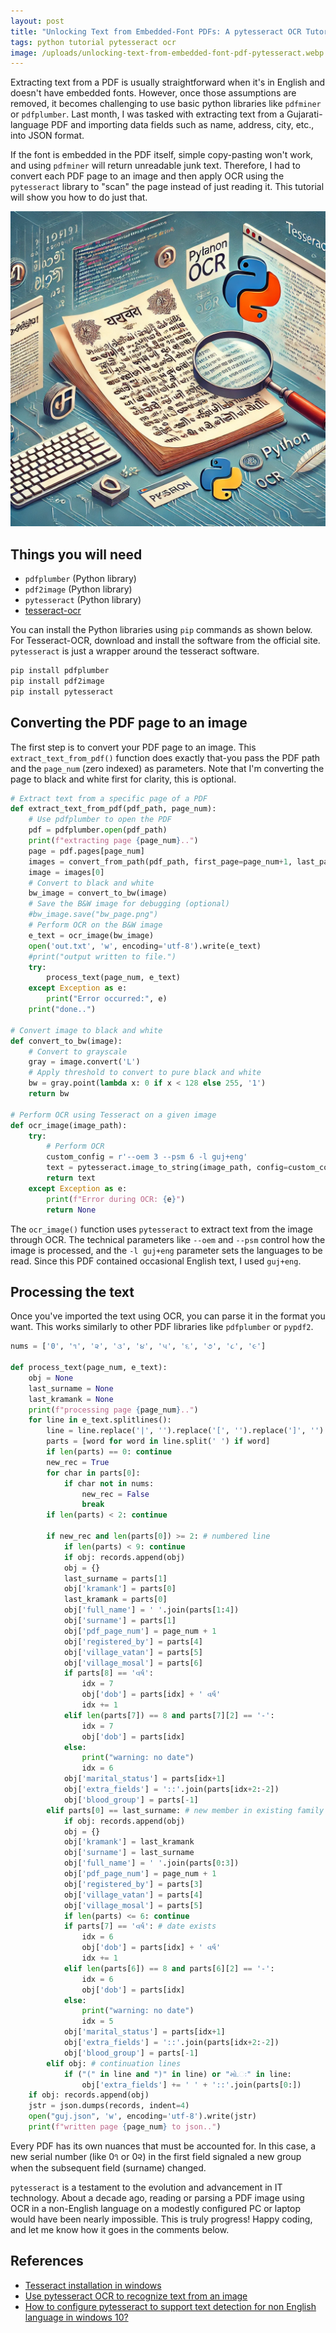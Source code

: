 ```yaml
---
layout: post
title: "Unlocking Text from Embedded-Font PDFs: A pytesseract OCR Tutorial"
tags: python tutorial pytesseract ocr
image: /uploads/unlocking-text-from-embedded-font-pdf-pytesseract.webp
---
```

Extracting text from a PDF is usually straightforward when it's in English and doesn't have embedded fonts. However, once those assumptions are removed, it becomes challenging to use basic python libraries like `pdfminer` or `pdfplumber`. Last month, I was tasked with extracting text from a Gujarati-language PDF and importing data fields such as name, address, city, etc., into JSON format.

If the font is embedded in the PDF itself, simple copy-pasting won't work, and using `pdfminer` will return unreadable junk text. Therefore, I had to convert each PDF page to an image and then apply OCR using the `pytesseract` library to "scan" the page instead of just reading it. This tutorial will show you how to do just that.

![unlocking-text-from-embedded-font-pdf-pytesseract](/uploads/unlocking-text-from-embedded-font-pdf-pytesseract.webp)

## Things you will need

- `pdfplumber` (Python library)
- `pdf2image` (Python library)
- `pytesseract` (Python library)
- [tesseract-ocr](https://tesseract-ocr.github.io/tessdoc/Downloads.html)

You can install the Python libraries using `pip` commands as shown below. For Tesseract-OCR, download and install the software from the official site. `pytesseract` is just a wrapper around the tesseract software.

```bash
pip install pdfplumber
pip install pdf2image
pip install pytesseract
```

## Converting the PDF page to an image

The first step is to convert your PDF page to an image. This `extract_text_from_pdf()` function does exactly that-you pass the PDF path and the `page_num` (zero indexed) as parameters. Note that I'm converting the page to black and white first for clarity, this is optional.

```python
# Extract text from a specific page of a PDF
def extract_text_from_pdf(pdf_path, page_num):
    # Use pdfplumber to open the PDF
    pdf = pdfplumber.open(pdf_path)
	print(f"extracting page {page_num}..")
	page = pdf.pages[page_num]
	images = convert_from_path(pdf_path, first_page=page_num+1, last_page=page_num+1)
	image = images[0]
	# Convert to black and white
	bw_image = convert_to_bw(image)
	# Save the B&W image for debugging (optional)
	#bw_image.save("bw_page.png")
	# Perform OCR on the B&W image
	e_text = ocr_image(bw_image)
	open('out.txt', 'w', encoding='utf-8').write(e_text)
	#print("output written to file.")
	try:
		process_text(page_num, e_text)
    except Exception as e:
        print("Error occurred:", e)
	print("done..")
	
# Convert image to black and white
def convert_to_bw(image):
    # Convert to grayscale
    gray = image.convert('L')
    # Apply threshold to convert to pure black and white
    bw = gray.point(lambda x: 0 if x < 128 else 255, '1')
    return bw
	
# Perform OCR using Tesseract on a given image
def ocr_image(image_path):
    try:
        # Perform OCR
        custom_config = r'--oem 3 --psm 6 -l guj+eng'
        text = pytesseract.image_to_string(image_path, config=custom_config)  # --psm 6 treats the image as a block of text
        return text
    except Exception as e:
        print(f"Error during OCR: {e}")
        return None

```

The `ocr_image()` function uses `pytesseract` to extract text from the image through OCR. The technical parameters like `--oem` and `--psm` control how the image is processed, and the `-l guj+eng` parameter sets the languages to be read. Since this PDF contained occasional English text, I used `guj+eng`.

## Processing the text

Once you've imported the text using OCR, you can parse it in the format you want. This works similarly to other PDF libraries like `pdfplumber` or `pypdf2`.

```python
nums = ['0', '૧', '૨', '૩', '૪', '૫', '૬', '૭', '૮', '૯']

def process_text(page_num, e_text):
    obj = None
    last_surname = None
    last_kramank = None
    print(f"processing page {page_num}..")
    for line in e_text.splitlines():
		line = line.replace('|', '').replace('[', '').replace(']', '')
        parts = [word for word in line.split(' ') if word]
        if len(parts) == 0: continue
        new_rec = True
        for char in parts[0]:
            if char not in nums:
                new_rec = False
                break
        if len(parts) < 2: continue
        
        if new_rec and len(parts[0]) >= 2: # numbered line
            if len(parts) < 9: continue
            if obj: records.append(obj)
            obj = {}
            last_surname = parts[1]
            obj['kramank'] = parts[0]
            last_kramank = parts[0]
            obj['full_name'] = ' '.join(parts[1:4])
            obj['surname'] = parts[1]
            obj['pdf_page_num'] = page_num + 1
            obj['registered_by'] = parts[4]
            obj['village_vatan'] = parts[5]
            obj['village_mosal'] = parts[6]
            if parts[8] == 'વર્ષ':
                idx = 7
                obj['dob'] = parts[idx] + ' વર્ષ'
                idx += 1
            elif len(parts[7]) == 8 and parts[7][2] == '-':
                idx = 7
                obj['dob'] = parts[idx]
            else:
                print("warning: no date")
                idx = 6
            obj['marital_status'] = parts[idx+1]
            obj['extra_fields'] = '::'.join(parts[idx+2:-2])
            obj['blood_group'] = parts[-1]
        elif parts[0] == last_surname: # new member in existing family
            if obj: records.append(obj)
            obj = {}
            obj['kramank'] = last_kramank
            obj['surname'] = last_surname
            obj['full_name'] = ' '.join(parts[0:3])
            obj['pdf_page_num'] = page_num + 1
            obj['registered_by'] = parts[3]
            obj['village_vatan'] = parts[4]
            obj['village_mosal'] = parts[5]
            if len(parts) <= 6: continue
            if parts[7] == 'વર્ષ': # date exists
                idx = 6
                obj['dob'] = parts[idx] + ' વર્ષ'
                idx += 1
            elif len(parts[6]) == 8 and parts[6][2] == '-':
                idx = 6
                obj['dob'] = parts[idx]
            else:
                print("warning: no date")
                idx = 5
            obj['marital_status'] = parts[idx+1]
            obj['extra_fields'] = '::'.join(parts[idx+2:-2])
            obj['blood_group'] = parts[-1]
        elif obj: # continuation lines
            if ("(" in line and ")" in line) or "મો.ઃ" in line:
                obj['extra_fields'] += ' ' + '::'.join(parts[0:])
    if obj: records.append(obj)        
    jstr = json.dumps(records, indent=4)
    open("guj.json", 'w', encoding='utf-8').write(jstr)
    print(f"written page {page_num} to json..")
```

Every PDF has its own nuances that must be accounted for. In this case, a new serial number (like 0૧ or 0૨) in the first field signaled a new group when the subsequent field (surname) changed.

`pytesseract` is a testament to the evolution and advancement in IT technology. About a decade ago, reading or parsing a PDF image using OCR in a non-English language on a modestly configured PC or laptop would have been nearly impossible. This is truly progress! Happy coding, and let me know how it goes in the comments below.

## References

- [Tesseract installation in windows](https://stackoverflow.com/q/46140485/849365)
- [Use pytesseract OCR to recognize text from an image](https://stackoverflow.com/q/37745519/849365)
- [How to configure pytesseract to support text detection for non English language in windows 10?](https://stackoverflow.com/q/65572698/849365)
